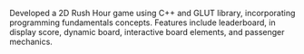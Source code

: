 Developed a 2D Rush Hour game using C++ and GLUT library, incorporating programming fundamentals concepts. 
Features include leaderboard, in display score, dynamic board, interactive board elements, and passenger mechanics. 
